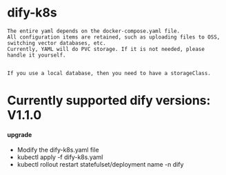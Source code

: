 # dify-k8s
    
    The entire yaml depends on the docker-compose.yaml file.
    All configuration items are retained, such as uploading files to OSS, switching vector databases, etc.
    Currently, YAML will do PVC storage. If it is not needed, please handle it yourself.


    If you use a local database, then you need to have a storageClass.
    
# Currently supported dify versions: V1.1.0

#### upgrade

 - Modify the dify-k8s.yaml file
 - kubectl apply -f dify-k8s.yaml
 - kubectl rollout restart statefulset/deployment name -n dify